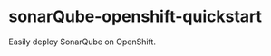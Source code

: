 sonarQube-openshift-quickstart
==============================

Easily deploy SonarQube on OpenShift.
